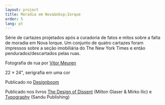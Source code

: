 ```yaml
---
layout: project
title: Moradia em Nova&nbsp;Iorque
order: 5
lang: pt
---
```


Série de cartazes projetados após a curadoria de fatos e mitos sobre a falta de moradia em Nova Iorque. Um conjunto de quatro cartazes foram impressos sobre a seção imobiliária do The New York Times e então pendurados/descartados pelas ruas.

<p class="specifications">Fotografia de rua por <a target="_blank" href="http://vitormeuren.com">Vitor Meuren</a></p>

<p class="specifications">22 × 24", serigrafia em uma cor</p>

<p class="features">Publicado no <a href="http://www.designboom.com/design/homelessness-new-york-city-poster-series-vitor-de-carvalho-11-02-2015" target="_blank">Designboom</a></p>

<p class="features"> Publicado nos livros <a href="https://www.amazon.com/Design-Dissent-Expanded-Nationalism-Alternative/dp/1631594249" target="_blank">The Design of Dissent</a> (Milton Glaser &amp; Mirko Ilic) e <a href="http://www.sandupublishing.com/design360en/publicationshow_en.php?id=144" target="_blank">Typography</a> (Sandu Publishing)</p>